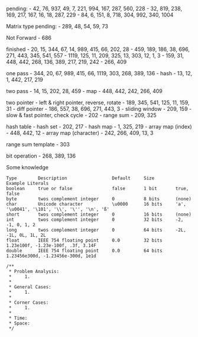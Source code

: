 pending:
    - 42, 76, 937, 49, 7, 221, 994, 167, 287, 560, 228
    - 32, 819, 238, 169, 217, 167, 16, 18, 287, 229
    - 84, 6, 151, 8, 718, 304, 992, 340, 1004

Matrix type pending:
    - 289, 48, 54, 59, 73

Not Forward
    - 686

finished
    - 20, 15, 344, 67, 14, 989, 415, 66, 202, 28
    - 459, 189, 186, 38, 696, 271, 443, 345, 541, 557
    - 1119, 125, 11, 209, 325, 13, 303, 12, 1, 3
    - 159, 31, 448, 442, 268, 136, 389, 217, 219, 242
    - 266, 409

one pass
    - 344, 20, 67, 989, 415, 66, 1119, 303, 268, 389, 136
    - hash
        - 13, 12, 1, 442, 217, 219

two pass
    - 14, 15, 202, 28, 459
    - map
        - 448, 442, 242, 266, 409

two pointer
    - left & right pointer, reverse, rotate
        - 189, 345, 541, 125, 11, 159, 31
    - diff pointer
        - 186, 557, 38, 696, 271, 443, 3
    - sliding window
        - 209, 159
    - slow & fast pointer, check cycle
        - 202
    - range sum
        - 209, 325

hash table
    - hash set
        - 202, 217
    - hash map
        - 1, 325, 219
    - array map (index)
        - 448, 442, 12
    - array map (character)
        - 242, 266, 409, 13, 3

range sum template
    - 303

bit operation
    - 268, 389, 136


Some knowledge

    Type        Description                 Default     Size        Example Literals
    boolean     true or false               false       1 bit       true, false
    byte        twos complement integer     0           8 bits      (none)
    char        Unicode character           \u0000      16 bits     'a', '\u0041', '\101', '\\', '\'', '\n', 'ß'
    short       twos complement integer     0           16 bits     (none)
    int         twos complement integer     0           32 bits     -2, -1, 0, 1, 2
    long        twos complement integer     0           64 bits     -2L, -1L, 0L, 1L, 2L
    float       IEEE 754 floating point     0.0         32 bits     1.23e100f, -1.23e-100f, .3f, 3.14F
    double      IEEE 754 floating point     0.0         64 bits     1.23456e300d, -1.23456e-300d, 1e1d

    /**
     * Problem Analysis:
     *     1.
     *
     * General Cases:
     *     1.
     *
     * Corner Cases:
     *     1.
     *
     * Time:
     * Space:
     */
